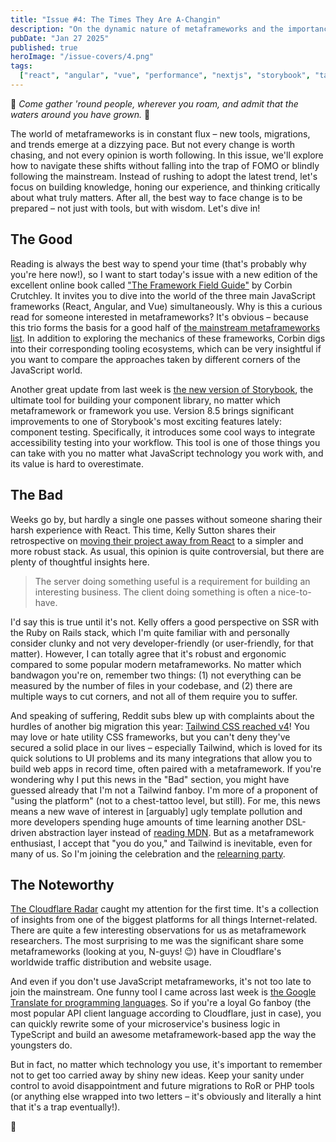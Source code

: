 ```yaml
---
title: "Issue #4: The Times They Are A-Changin"
description: "On the dynamic nature of metaframeworks and the importance of critical thinking"
pubDate: "Jan 27 2025"
published: true
heroImage: "/issue-covers/4.png"
tags:
  ["react", "angular", "vue", "performance", "nextjs", "storybook", "tailwind"]
---
```


🎵 _Come gather 'round people, wherever you roam, and admit that the waters around you have grown._ 🎵

The world of metaframeworks is in constant flux – new tools, migrations, and trends emerge at a dizzying pace. But not every change is worth chasing, and not every opinion is worth following. In this issue, we'll explore how to navigate these shifts without falling into the trap of FOMO or blindly following the mainstream. Instead of rushing to adopt the latest trend, let's focus on building knowledge, honing our experience, and thinking critically about what truly matters. After all, the best way to face change is to be prepared – not just with tools, but with wisdom. Let's dive in!

## The Good

Reading is always the best way to spend your time (that's probably why you're here now!), so I want to start today's issue with a new edition of the excellent online book called ["The Framework Field Guide"](https://playfulprogramming.com/collections/framework-field-guide) by Corbin Crutchley. It invites you to dive into the world of the three main JavaScript frameworks (React, Angular, and Vue) simultaneously. Why is this a curious read for someone interested in metaframeworks? It's obvious – because this trio forms the basis for a good half of [the mainstream metaframeworks list](https://metaframe.works/comparison/). In addition to exploring the mechanics of these frameworks, Corbin digs into their corresponding tooling ecosystems, which can be very insightful if you want to compare the approaches taken by different corners of the JavaScript world.

Another great update from last week is [the new version of Storybook](https://storybook.js.org/blog/storybook-8-5/), the ultimate tool for building your component library, no matter which metaframework or framework you use. Version 8.5 brings significant improvements to one of Storybook's most exciting features lately: component testing. Specifically, it introduces some cool ways to integrate accessibility testing into your workflow. This tool is one of those things you can take with you no matter what JavaScript technology you work with, and its value is hard to overestimate.

## The Bad

Weeks go by, but hardly a single one passes without someone sharing their harsh experience with React. This time, Kelly Sutton shares their retrospective on [moving their project away from React](https://kellysutton.com/2025/01/18/moving-on-from-react-a-year-later.html) to a simpler and more robust stack. As usual, this opinion is quite controversial, but there are plenty of thoughtful insights here.

> The server doing something useful is a requirement for building an interesting business. The client doing something is often a nice-to-have.

I'd say this is true until it's not. Kelly offers a good perspective on SSR with the Ruby on Rails stack, which I'm quite familiar with and personally consider clunky and not very developer-friendly (or user-friendly, for that matter). However, I can totally agree that it's robust and ergonomic compared to some popular modern metaframeworks. No matter which bandwagon you're on, remember two things: (1) not everything can be measured by the number of files in your codebase, and (2) there are multiple ways to cut corners, and not all of them require you to suffer.

And speaking of suffering, Reddit subs blew up with complaints about the hurdles of another big migration this year: [Tailwind CSS reached v4](https://tailwindcss.com/blog/tailwindcss-v4)! You may love or hate utility CSS frameworks, but you can't deny they've secured a solid place in our lives – especially Tailwind, which is loved for its quick solutions to UI problems and its many integrations that allow you to build web apps in record time, often paired with a metaframework. If you're wondering why I put this news in the "Bad" section, you might have guessed already that I'm not a Tailwind fanboy. I'm more of a proponent of "using the platform" (not to a chest-tattoo level, but still). For me, this news means a new wave of interest in [arguably] ugly template pollution and more developers spending huge amounts of time learning another DSL-driven abstraction layer instead of [reading MDN](https://developer.mozilla.org/en-US/docs/Web/CSS). But as a metaframework enthusiast, I accept that "you do you," and Tailwind is inevitable, even for many of us. So I'm joining the celebration and the [relearning party](https://www.reddit.com/r/sveltejs/comments/1iab8kl/what_dont_you_like_about_tailwind_v4/).

## The Noteworthy

[The Cloudflare Radar](https://radar.cloudflare.com/year-in-review/2024) caught my attention for the first time. It's a collection of insights from one of the biggest platforms for all things Internet-related. There are quite a few interesting observations for us as metaframework researchers. The most surprising to me was the significant share some metaframeworks (looking at you, N-guys! 😉) have in Cloudflare's worldwide traffic distribution and website usage.

And even if you don't use JavaScript metaframeworks, it's not too late to join the mainstream. One funny tool I came across last week is [the Google Translate for programming languages](https://codecompare.cc). So if you're a loyal Go fanboy (the most popular API client language according to Cloudflare, just in case), you can quickly rewrite some of your microservice's business logic in TypeScript and build an awesome metaframework-based app the way the youngsters do.

But in fact, no matter which technology you use, it's important to remember not to get too carried away by shiny new ideas. Keep your sanity under control to avoid disappointment and future migrations to RoR or PHP tools (or anything else wrapped into two letters – it's obviously and literally a hint that it's a trap eventually!).

👋
